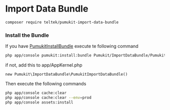 # Import Data Bundle #

```bash
composer require teltek/pumukit-import-data-bundle
```

### Install the Bundle

If you have [PumukitInstallBundle](https://github.com/pumukit/PumukitInstallBundle) execute te following command

```bash
php app/console pumukit:install:bundle Pumukit/ImportDataBundle/PumukitImportDataBundle
```

if not, add this to app/AppKernel.php

```
new Pumukit\ImportDataBundle\PumukitImportDataBundle()
```

Then execute the following commands

```bash
php app/console cache:clear
php app/console cache:clear --env=prod
php app/console assets:install
```
